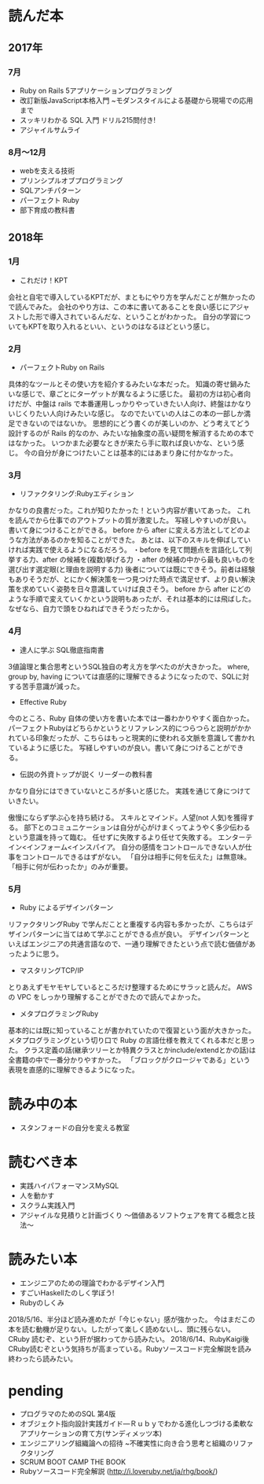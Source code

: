 # 読んだ本
## 2017年
### 7月
- Ruby on Rails 5アプリケーションプログラミング
- 改訂新版JavaScript本格入門 ~モダンスタイルによる基礎から現場での応用まで
- スッキリわかる SQL 入門 ドリル215問付き!
- アジャイルサムライ

### 8月〜12月
- webを支える技術
- プリンシプルオブプログラミング
- SQLアンチパターン
- パーフェクト Ruby
- 部下育成の教科書

## 2018年
### 1月
- これだけ！KPT

会社と自宅で導入しているKPTだが、まともにやり方を学んだことが無かったので読んでみた。
会社のやり方は、この本に書いてあることを良い感じにアジャストした形で導入されているんだな、ということがわかった。
自分の学習についてもKPTを取り入れるといい、というのはなるほどという感じ。

### 2月
- パーフェクトRuby on Rails

具体的なツールとその使い方を紹介するみたいな本だった。
知識の寄せ鍋みたいな感じで、章ごとにターゲットが異なるように感じた。
最初の方は初心者向けだが、中盤は rails で本番運用しっかりやっていきたい人向け、終盤はかなりいじくりたい人向けみたいな感じ。
なのでたいていの人はこの本の一部しか満足できないのではないか。
思想的にどう書くのが美しいのか、どう考えてどう設計するのが Rails 的なのか、みたいな抽象度の高い疑問を解消するための本ではなかった。
いつかまた必要なときが来たら手に取れば良いかな、という感じ。
今の自分が身につけたいことは基本的にはあまり身に付かなかった。

### 3月
- リファクタリング:Rubyエディション

かなりの良書だった。これが知りたかった！という内容が書いてあった。
これを読んでから仕事でのアウトプットの質が激変した。
写経しやすいのが良い。書いて身につけることができる。
before から after に変える方法としてどのような方法があるのかを知ることができた。
あとは、以下のスキルを伸ばしていければ実践で使えるようになるだろう。
・before を見て問題点を言語化して列挙する力、after の候補を(複数)挙げる力
・after の候補の中から最も良いものを選び出す選定眼(と理由を説明する力)
後者については既にできそう。前者は経験もありそうだが、とにかく解決策を一つ見つけた時点で満足せず、より良い解決策を求めていく姿勢を日々意識していけば良さそう。
before から after にどのような手順で変えていくかという説明もあったが、それは基本的には飛ばした。なぜなら、自力で頭をひねればできそうだったから。

### 4月
- 達人に学ぶ SQL徹底指南書

3値論理と集合思考というSQL独自の考え方を学べたのが大きかった。
where, group by, having については直感的に理解できるようになったので、SQLに対する苦手意識が減った。

- Effective Ruby

今のところ、Ruby 自体の使い方を書いた本では一番わかりやすく面白かった。
パーフェクトRubyはどちらかというとリファレンス的につらつらと説明がかかれている印象だったが、こちらはもっと現実的に使われる文脈を意識して書かれているように感じた。
写経しやすいのが良い。書いて身につけることができる。

- 伝説の外資トップが説く リーダーの教科書

かなり自分にはできていないところが多いと感じた。
実践を通じて身につけていきたい。

傲慢にならず学ぶ心を持ち続ける。
スキルとマインド。人望(not 人気)を獲得する。
部下とのコミュニケーションは自分が心がけまくってようやく多少伝わるという意識を持って臨む。
任せずに失敗するより任せて失敗する。
エンターテイン<インフォーム<インスパイア。
自分の感情をコントロールできない人が仕事をコントロールできるはずがない。
「自分は相手に何を伝えた」は無意味。「相手に何が伝わったか」のみが重要。


### 5月

- Ruby によるデザインパターン

リファクタリングRuby で学んだことと重複する内容も多かったが、こちらはデザインパターンに当てはめて学ぶことができる点が良い。
デザインパターンといえばエンジニアの共通言語なので、一通り理解できたという点で読む価値があったように思う。


- マスタリングTCP/IP

とりあえずモヤモヤしているところだけ整理するためにサラッと読んだ。
AWS の VPC をしっかり理解することができたので読んでよかった。

- メタプログラミングRuby

基本的には既に知っていることが書かれていたので復習という面が大きかった。
メタプログラミングという切り口で Ruby の言語仕様を教えてくれる本だと思った。
クラス定義の話(継承ツリーとか特異クラスとかinclude/extendとかの話)は全書籍の中で一番分かりやすかった。
「ブロックがクロージャである」という表現を直感的に理解できるようになった。

# 読み中の本
- スタンフォードの自分を変える教室

# 読むべき本
- 実践ハイパフォーマンスMySQL
- 人を動かす
- スクラム実践入門
- アジャイルな見積りと計画づくり ～価値あるソフトウェアを育てる概念と技法～

# 読みたい本
- エンジニアのための理論でわかるデザイン入門
- すごいHaskellたのしく学ぼう!
- Rubyのしくみ

2018/5/16、半分ほど読み進めたが「今じゃない」感が強かった。
今はまだこの本を読む動機が足りない。したがって楽しく読めないし、頭に残らない。
CRuby 読むぞ、という肝が据わってから読みたい。
2018/6/14、RubyKaigi後CRuby読むぞという気持ちが高まっている。Rubyソースコード完全解説を読み終わったら読みたい。


# pending
- プログラマのためのSQL 第4版
- オブジェクト指向設計実践ガイド―Ｒｕｂｙでわかる進化しつづける柔軟なアプリケーションの育て方(サンディメッツ本)
- エンジニアリング組織論への招待 ~不確実性に向き合う思考と組織のリファクタリング
- SCRUM BOOT CAMP THE BOOK
- Rubyソースコード完全解説 (http://i.loveruby.net/ja/rhg/book/)
